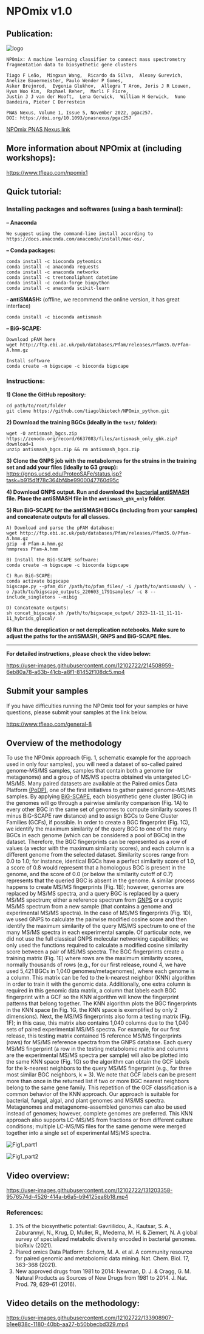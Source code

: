 # NPOmix v1.0

## Publication:

![logo](https://github.com/tiagolbiotech/NPOmix/blob/main/Screen_Shot_2021-08-12_at_7.18.10_PM.png)

```
NPOmix: A machine learning classifier to connect mass spectrometry fragmentation data to biosynthetic gene clusters 

Tiago F Leão,  Mingxun Wang,  Ricardo da Silva,  Alexey Gurevich,  Anelize Bauermeister, Paulo Wender P Gomes,  
Asker Brejnrod,  Evgenia Glukhov,  Allegra T Aron, Joris J R Louwen,  Hyun Woo Kim,  Raphael Reher,  Marli F Fiore, 
Justin J J van der Hooft,  Lena Gerwick,  William H Gerwick,  Nuno Bandeira, Pieter C Dorrestein

PNAS Nexus, Volume 1, Issue 5, November 2022, pgac257.
DOI: https://doi.org/10.1093/pnasnexus/pgac257
```
[NPOmix PNAS Nexus link](https://academic.oup.com/pnasnexus/article/1/5/pgac257/6847575)

## More information about NPOmix at (including workshops): 

https://www.tfleao.com/npomix1

## Quick tutorial:

### Installing packages and softwares (using a bash terminal):

**– Anaconda**
```
We suggest using the command-line install according to https://docs.anaconda.com/anaconda/install/mac-os/.
```

**– Conda packages:**

```
conda install -c bioconda pyteomics
conda install -c anaconda requests
conda install -c anaconda networkx
conda install -c trentonoliphant datetime
conda install -c conda-forge biopython
conda install -c anaconda scikit-learn
```


**- antiSMASH:** (offline, we recommend the online version, it has great interface)

```
conda install -c bioconda antismash
```

**– BiG-SCAPE:**

```
Download pFAM here
wget http://ftp.ebi.ac.uk/pub/databases/Pfam/releases/Pfam35.0/Pfam-A.hmm.gz

Install software
conda create -n bigscape -c bioconda bigscape
```

### Instructions:

**1) Clone the GitHub repository:**
```
cd path/to/root/folder
git clone https://github.com/tiagolbiotech/NPOmix_python.git
```

**2) Download the training BGCs (ideally in the `test/` folder):** 
```
wget -O antismash_bgcs.zip https://zenodo.org/record/6637083/files/antismash_only_gbk.zip?download=1
unzip antismash_bgcs.zip && rm antismash_bgcs.zip
```

**3) Clone the GNPS job with the metabolomes for the strains in the training set and add your files (ideally to G3 group):**
https://gnps.ucsd.edu/ProteoSAFe/status.jsp?task=b915d1f78c364bf4be9900047760d95c

**4) Download GNPS output. Run and download the [bacterial antiSMASH](https://antismash.secondarymetabolites.org/#!/start) file. Place the antiSMASH file in the `antismash_gbk_only` folder.**

**5) Run BiG-SCAPE for the antiSMASH BGCs (including from your samples) and concatenate outputs for all classes.**

```
A) Download and parse the pFAM database:
wget http://ftp.ebi.ac.uk/pub/databases/Pfam/releases/Pfam35.0/Pfam-A.hmm.gz
gzip -d Pfam-A.hmm.gz
hmmpress Pfam-A.hmm

B) Install the BiG-SCAPE software:
conda create -n bigscape -c bioconda bigscape

C) Run BiG-SCAPE:
conda activate bigscape
bigscape.py --pfam_dir /path/to/pfam_files/ -i /path/to/antismash/ \ -o /path/to/bigscape_outputs_220603_1791samples/ -c 8 --include_singletons --mibig

D) Concatenate outputs:
sh concat_bigscape.sh /path/to/bigscape_output/ 2023-11-11_11-11-11_hybrids_glocal/
```

**6) Run the dereplication or not dereplication notebooks. Make sure to adjust the paths for the antiSMASH, GNPS and BiG-SCAPE files.**

----------------------------------------------------------
**For detailed instructions, please check the video below:**

https://user-images.githubusercontent.com/12102722/214508959-6eb80a78-a63b-41cb-a8f1-81452f108dc5.mp4

## Submit your samples

If you have difficulties running the NPOmix tool for your samples or have questions, please submit your samples at the link below.

https://www.tfleao.com/general-8

## Overview of the methodology

To use the NPOmix approach (Fig. 1, schematic example for the approach used in only four samples), you will need a dataset of so-called paired genome-MS/MS samples, samples that contain both a genome (or metagenome) and a group of MS/MS spectra obtained via untargeted LC-MS/MS. Many paired datasets are available at the Paired omics Data Platform [(PoDP)](https://pairedomicsdata.bioinformatics.nl), one of the first initiatives to gather paired genome-MS/MS samples. By applying [BiG-SCAPE](https://bigscape-corason.secondarymetabolites.org), each biosynthetic gene cluster (BGC) in the genomes will go through a pairwise similarity comparison (Fig. 1A) to every other BGC in the same set of genomes to compute similarity scores (1 minus BiG-SCAPE raw distance) and to assign BGCs to Gene Cluster Families (GCFs), if possible. In order to create a BGC fingerprint (Fig. 1C), we identify the maximum similarity of the query BGC to one of the many BGCs in each genome (which can be considered a pool of BGCs) in the dataset. Therefore, the BGC fingerprints can be represented as a row of values (a vector with the maximum similarity scores), and each column is a different genome from the selected dataset. Similarity scores range from 0.0 to 1.0; for instance, identical BGCs have a perfect similarity score of 1.0, a score of 0.8 would represent that a homologous BGC is present in the genome, and the score of 0.0 (or below the similarity cutoff of 0.7) represents that the queried BGC is absent in the genome. A similar process happens to create MS/MS fingerprints (Fig. 1B); however, genomes are replaced by MS/MS spectra, and a query BGC is replaced by a query MS/MS spectrum; either a reference spectrum from [GNPS](https://gnps.ucsd.edu/ProteoSAFe/static/gnps-splash.jsp) or a cryptic MS/MS spectrum from a new sample (that contains a genome and experimental MS/MS spectra). In the case of MS/MS fingerprints (Fig. 1D), we used GNPS to calculate the pairwise modified cosine score and then identify the maximum similarity of the query MS/MS spectrum to one of the many MS/MS spectra in each experimental sample. Of particular note, we did not use the full classical GNPS molecular networking capabilities; we only used the functions required to calculate a modified cosine similarity score between a pair of MS/MS spectra. The BGC fingerprints create a training matrix (Fig. 1E) where rows are the maximum similarity scores, normally thousands of rows (e.g., for our first release, round 4, we have used 5,421 BGCs in 1,040 genomes/metagenomes), where each genome is a column. This matrix can be fed to the k-nearest neighbor (KNN) algorithm in order to train it with the genomic data. Additionally, one extra column is required in this genomic data matrix, a column that labels each BGC fingerprint with a GCF so the KNN algorithm will know the fingerprint patterns that belong together. The KNN algorithm plots the BGC fingerprints in the KNN space (in Fig. 1G, the KNN space is exemplified by only 2 dimensions). Next, the MS/MS fingerprints also form a testing matrix (Fig. 1F); in this case, this matrix also contains 1,040 columns due to the 1,040 sets of paired experimental MS/MS spectra. For example, for our first release, this testing matrix contained 15 reference MS/MS fingerprints (rows) for MS/MS reference spectra from the GNPS database. Each query MS/MS fingerprint (a row in the testing metabolomic matrix and columns are the experimental MS/MS spectra per sample) will also be plotted into the same KNN space (Fig. 1G) so the algorithm can obtain the GCF labels for the k-nearest neighbors to the query MS/MS fingerprint (e.g., for three most similar BGC neighbors, k = 3). We note that GCF labels can be present more than once in the returned list if two or more BGC nearest neighbors belong to the same gene family. This repetition of the GCF classification is a common behavior of the KNN approach. Our approach is suitable for bacterial, fungal, algal, and plant genomes and MS/MS spectra. Metagenomes and metagenome-assembled genomes can also be used instead of genomes; however, complete genomes are preferred. This KNN approach also supports LC-MS/MS from fractions or from different culture conditions; multiple LC-MS/MS files for the same genome were merged together into a single set of experimental MS/MS spectra.

![Fig1_part1](https://github.com/tiagolbiotech/NPOmix/blob/main/Screen%20Shot%202021-06-23%20at%201.35.17%20PM.png)

![Fig1_part2](https://github.com/tiagolbiotech/NPOmix/blob/main/Screen%20Shot%202021-06-23%20at%201.35.53%20PM.png)

## Video overview:

https://user-images.githubusercontent.com/12102722/131203358-9576574d-4526-414a-b6a5-b94125ea8b18.mp4

### References:
1) 3% of the biosynthetic potential: Gavriilidou, A., Kautsar, S. A., Zaburannyi, N., Krug, D, Muller, R., Medema, M. H. & Ziemert, N. A global survey of specialized metabolic diversity encoded in bacterial genomes. bioRxiv (2021).
2) Piared omics Data Platform: Schorn, M. A. et al. A community resource for paired genomic and metabolomic data mining. Nat. Chem. Biol. 17, 363–368 (2021).
3) New approved drugs from 1981 to 2014: Newman, D. J. & Cragg, G. M. Natural Products as Sources of New Drugs from 1981 to 2014. J. Nat. Prod. 79, 629–61 (2016).

## Video details on the methodology:

https://user-images.githubusercontent.com/12102722/133908907-b1ee838c-1180-40bb-aa27-b50bbecbd329.mp4

